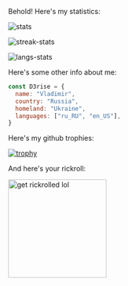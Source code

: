 Behold!
Here's my statistics:

![stats](https://github-readme-stats.vercel.app/api?username=D3rise&theme=onedark)  

![streak-stats](https://github-readme-streak-stats.herokuapp.com/?user=D3rise&theme=onedark)  

![langs-stats](https://github-readme-stats.vercel.app/api/top-langs/?username=D3rise&theme=onedark&layout=compact)

Here's some other info about me:  
```js
const D3rise = {
  name: "Vladimir",
  country: "Russia",
  homeland: "Ukraine",
  languages: ["ru_RU", "en_US"],
}
```

Here's my github trophies:  

[![trophy](https://github-profile-trophy.vercel.app/?username=D3rise&column=3&margin-w=15&margin-h=15&theme=onedark)](https://github.com/ryo-ma/github-profile-trophy)

And here's your rickroll:

<img src="https://c.tenor.com/x8v1oNUOmg4AAAAd/rickroll-roll.gif" alt="get rickrolled lol" width="200"/>
